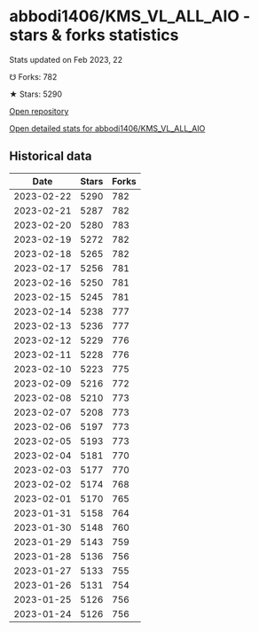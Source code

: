 # abbodi1406/KMS_VL_ALL_AIO - stars & forks statistics

Stats updated on Feb 2023, 22

☋ Forks: 782

★ Stars: 5290

[Open repository](https://github.com/abbodi1406/KMS_VL_ALL_AIO)

[Open detailed stats for abbodi1406/KMS_VL_ALL_AIO](https://reviewgithub.com/rep/abbodi1406/KMS_VL_ALL_AIO)

## Historical data
| Date | Stars | Forks |
|------|-------|-------|
| 2023-02-22 | 5290 | 782 | 
| 2023-02-21 | 5287 | 782 | 
| 2023-02-20 | 5280 | 783 | 
| 2023-02-19 | 5272 | 782 | 
| 2023-02-18 | 5265 | 782 | 
| 2023-02-17 | 5256 | 781 | 
| 2023-02-16 | 5250 | 781 | 
| 2023-02-15 | 5245 | 781 | 
| 2023-02-14 | 5238 | 777 | 
| 2023-02-13 | 5236 | 777 | 
| 2023-02-12 | 5229 | 776 | 
| 2023-02-11 | 5228 | 776 | 
| 2023-02-10 | 5223 | 775 | 
| 2023-02-09 | 5216 | 772 | 
| 2023-02-08 | 5210 | 773 | 
| 2023-02-07 | 5208 | 773 | 
| 2023-02-06 | 5197 | 773 | 
| 2023-02-05 | 5193 | 773 | 
| 2023-02-04 | 5181 | 770 | 
| 2023-02-03 | 5177 | 770 | 
| 2023-02-02 | 5174 | 768 | 
| 2023-02-01 | 5170 | 765 | 
| 2023-01-31 | 5158 | 764 | 
| 2023-01-30 | 5148 | 760 | 
| 2023-01-29 | 5143 | 759 | 
| 2023-01-28 | 5136 | 756 | 
| 2023-01-27 | 5133 | 755 | 
| 2023-01-26 | 5131 | 754 | 
| 2023-01-25 | 5126 | 756 | 
| 2023-01-24 | 5126 | 756 | 


